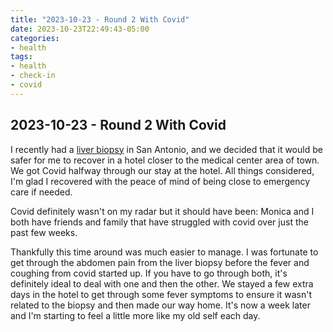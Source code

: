 ```yaml
---
title: "2023-10-23 - Round 2 With Covid"
date: 2023-10-23T22:49:43-05:00
categories:
- health
tags:
- health
- check-in
- covid
---
```


## 2023-10-23 - Round 2 With Covid

I recently had a [liver biopsy](/posts/2023-10-21-liver-biopsy/) in San Antonio, and we decided that it would be safer for me to recover in a hotel closer to the medical center area of town.  We got Covid halfway through our stay at the hotel.  All things considered, I'm glad I recovered with the peace of mind of being close to emergency care if needed.

Covid definitely wasn't on my radar but it should have been: Monica and I both have friends and family that have struggled with covid over just the past few weeks.

Thankfully this time around was much easier to manage.  I was fortunate to get through the abdomen pain from the liver biopsy before the fever and coughing from covid started up.  If you have to go through both, it's definitely ideal to deal with one and then the other.  We stayed a few extra days in the hotel to get through some fever symptoms to ensure it wasn't related to the biopsy and then made our way home.  It's now a week later and I'm starting to feel a little more like my old self each day.





